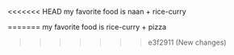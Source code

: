 <<<<<<< HEAD
my favorite food is naan + rice-curry

=======
my favorite food is rice-curry + pizza
>>>>>>> e3f2911 (New changes)
